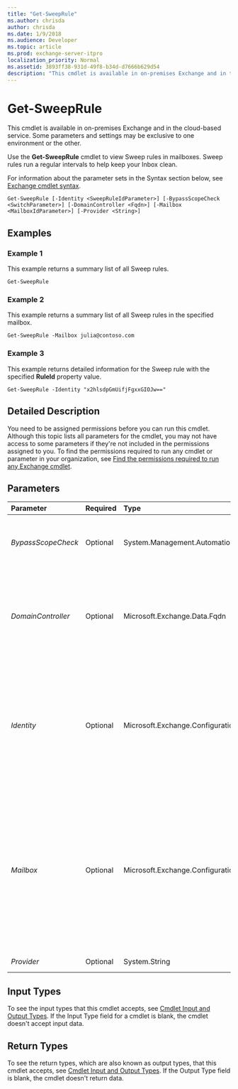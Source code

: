 ```yaml
---
title: "Get-SweepRule"
ms.author: chrisda
author: chrisda
ms.date: 1/9/2018
ms.audience: Developer
ms.topic: article
ms.prod: exchange-server-itpro
localization_priority: Normal
ms.assetid: 3893ff38-931d-49f8-b34d-d7666b629d54
description: "This cmdlet is available in on-premises Exchange and in the cloud-based service. Some parameters and settings may be exclusive to one environment or the other."
---
```


# Get-SweepRule

This cmdlet is available in on-premises Exchange and in the cloud-based service. Some parameters and settings may be exclusive to one environment or the other.
  
Use the **Get-SweepRule** cmdlet to view Sweep rules in mailboxes. Sweep rules run a regular intervals to help keep your Inbox clean.
  
For information about the parameter sets in the Syntax section below, see [Exchange cmdlet syntax](https://technet.microsoft.com/library/bb123552.aspx). 
  
```
Get-SweepRule [-Identity <SweepRuleIdParameter>] [-BypassScopeCheck <SwitchParameter>] [-DomainController <Fqdn>] [-Mailbox <MailboxIdParameter>] [-Provider <String>]

```

## Examples
<a name="Examples"> </a>

### Example 1

This example returns a summary list of all Sweep rules.
  
```
Get-SweepRule
```

### Example 2

This example returns a summary list of all Sweep rules in the specified mailbox.
  
```
Get-SweepRule -Mailbox julia@contoso.com
```

### Example 3

This example returns detailed information for the Sweep rule with the specified **RuleId** property value.
  
```
Get-SweepRule -Identity "x2hlsdpGmUifjFgxxGIOJw=="
```

## Detailed Description
<a name="DetailedDescription"> </a>

You need to be assigned permissions before you can run this cmdlet. Although this topic lists all parameters for the cmdlet, you may not have access to some parameters if they're not included in the permissions assigned to you. To find the permissions required to run any cmdlet or parameter in your organization, see [Find the permissions required to run any Exchange cmdlet](https://technet.microsoft.com/library/mt432940.aspx). 
  
## Parameters
<a name="DetailedDescription"> </a>

|**Parameter**|**Required**|**Type**|**Description**|
|:-----|:-----|:-----|:-----|
| _BypassScopeCheck_ <br/> |Optional  <br/> |System.Management.Automation.SwitchParameter  <br/> |The _BypassScopeCheck_ switch specifies whether to bypass the scope check for the user that's running the command. You don't need to specify a value with this switch. <br/> |
| _DomainController_ <br/> |Optional  <br/> |Microsoft.Exchange.Data.Fqdn  <br/> |This parameter is available only in on-premises Exchange.  <br/> The _DomainController_ parameter specifies the domain controller that's used by this cmdlet to read data from or write data to Active Directory. You identify the domain controller by its fully qualified domain name (FQDN). For example, `dc01.contoso.com`.  <br/> |
| _Identity_ <br/> |Optional  <br/> |Microsoft.Exchange.Configuration.Tasks.SweepRuleIdParameter  <br/> | The _Identity_ parameter specifies the Sweep rule that you want to view. You can use any value that uniquely identifies the rule. For example: <br/> **RuleId** property (for example, `x2hlsdpGmUifjFgxxGIOJw==`).  <br/>  Exchange Online: `<mailbox alias>\<RuleId>` (for example, `rzaher\x2hlsdpGmUifjFgxxGIOJw==`.  <br/>  On-premises Exchange: `<mailbox canonical name>\<RuleId>` (for example, `contoso.com/Users/Rick Zaher\x2hlsdpGmUifjFgxxGIOJw==`.  <br/> |
| _Mailbox_ <br/> |Optional  <br/> |Microsoft.Exchange.Configuration.Tasks.MailboxIdParameter  <br/> | The _Mailbox_ parameter filters the results by the specified mailbox. You can use any value that uniquely identifies the mailbox. <br/>  For example: <br/>  Name <br/>  Display name <br/>  Alias <br/>  Distinguished name (DN) <br/>  Canonical DN <br/> _\<domain name\>_\ _\<account name\>_ <br/>  Email address <br/>  GUID <br/> **LegacyExchangeDN** <br/> **SamAccountName** <br/>  User ID or user principal name (UPN) <br/> |
| _Provider_ <br/> |Optional  <br/> |System.String  <br/> |The _Provider_ parameter filters the results by the specified provider. <br/> |
   
## Input Types
<a name="InputTypes"> </a>

To see the input types that this cmdlet accepts, see [Cmdlet Input and Output Types](http://go.microsoft.com/fwlink/p/?linkId=616387). If the Input Type field for a cmdlet is blank, the cmdlet doesn't accept input data. 
  
## Return Types
<a name="ReturnTypes"> </a>

To see the return types, which are also known as output types, that this cmdlet accepts, see [Cmdlet Input and Output Types](http://go.microsoft.com/fwlink/p/?linkId=616387). If the Output Type field is blank, the cmdlet doesn't return data. 
  

